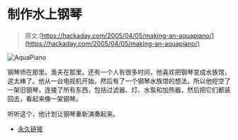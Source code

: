 # 制作水上钢琴

> 原文:[https://hackaday.com/2005/04/05/making-an-aquapiano/](https://hackaday.com/2005/04/05/making-an-aquapiano/)

![AquaPiano](../Images/745129c7d320bbe4174de981aa2da0d5.png)

钢琴师在那里。渔夫在那里。还有一个人有很多时间，他喜欢把钢琴变成水族馆，这太棒了。他从一台电视机开始，然后有了一个钢琴水族馆的想法。所以他挖空了一架旧钢琴，连接了所有东西，包括过滤器、灯、水泵和加热器，然后把它们都装回去，看起来像一架钢琴。

听听这个，他计划让钢琴重新演奏起来。

*   [永久链接](http://www.errthum.com/troy/aquiano/)